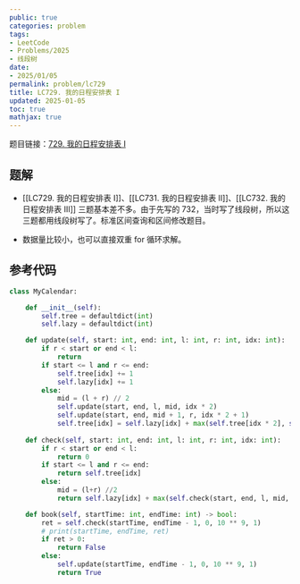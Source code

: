 ```yaml
---
public: true
categories: problem
tags:
- LeetCode
- Problems/2025
- 线段树
date:
- 2025/01/05
permalink: problem/lc729
title: LC729. 我的日程安排表 I
updated: 2025-01-05
toc: true
mathjax: true
---
```


题目链接：[729. 我的日程安排表 I](https://leetcode.cn/problems/my-calendar-i/)

<!--more-->

## 题解

  + [[LC729. 我的日程安排表 I]]、[[LC731. 我的日程安排表 II]]、[[LC732. 我的日程安排表 III]] 三题基本差不多。由于先写的 732，当时写了线段树，所以这三题都用线段树写了。标准区间查询和区间修改题目。

  + 数据量比较小，也可以直接双重 for 循环求解。

## 参考代码

```python
class MyCalendar:

    def __init__(self):
        self.tree = defaultdict(int)
        self.lazy = defaultdict(int)

    def update(self, start: int, end: int, l: int, r: int, idx: int):
        if r < start or end < l:
            return
        if start <= l and r <= end:
            self.tree[idx] += 1
            self.lazy[idx] += 1
        else:
            mid = (l + r) // 2
            self.update(start, end, l, mid, idx * 2)
            self.update(start, end, mid + 1, r, idx * 2 + 1)
            self.tree[idx] = self.lazy[idx] + max(self.tree[idx * 2], self.tree[idx * 2 + 1])
        
    def check(self, start: int, end: int, l: int, r: int, idx: int):
        if r < start or end < l:
            return 0
        if start <= l and r <= end:
            return self.tree[idx] 
        else:
            mid = (l+r) //2
            return self.lazy[idx] + max(self.check(start, end, l, mid, idx*2), self.check(start, end, mid + 1, r, idx*2+1))

    def book(self, startTime: int, endTime: int) -> bool:
        ret = self.check(startTime, endTime - 1, 0, 10 ** 9, 1)
        # print(startTime, endTime, ret)
        if ret > 0:
            return False
        else:
            self.update(startTime, endTime - 1, 0, 10 ** 9, 1)
            return True
```


